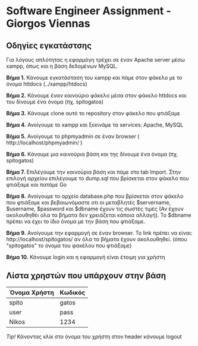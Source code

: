 # Software Engineer Assignment - Giorgos Viennas

## Οδηγίες εγκατάστσης

Για λόγους απλότητας η εφαρμόγη τρέχει σε έναν Apache server μέσω xampp, όπως και η βάση δεδομένων MySQL.

**Βήμα 1.** Κάνουμε εγκατάσταση του xampp και πάμε στον φάκελο με το όνομα httdocs (../xampp/htdocs)

**Βήμα 2.** Κάνουμε έναν καινούριο φάκελο μέσα στον φάκελο httdocs και του δίνουμε ένα όνομα (πχ. spitogatos)

**Βήμα 3.** Κάνουμε clone αυτό το repository στον φάκελο που φτιάξαμε

**Βήμα 4.** Ανοίγουμε το xampp και ξεκινάμε τα services: Apache, MySQL

**Βήμα 5.** Ανοίγουμε το phpmyadmin σε έναν browser ( http://localhost/phpmyadmin/ )

**Βήμα 6.** Κάνουμε μια καινούρια βάση και της δίνουμε ένα όνομα (πχ. spitogatos)

**Βήμα 7.** Επιλέγουμε την καινούρια βάση και πάμε στο tab Import. Στην επιλογή αρχείου επιλέγουμε το dump.sql που βρίσκεται στον φάκελο που φτιάξαμε και πατάμε Go

**Βήμα 8.** Ανοίγουμε το αρχείο database.php που βρίσκεται στον φάκελο που φτιάξαμε και βεβαιωνόμαστε οτι οι μεταβλητές $servername, $username, $password και $dbname έχουν τις σωστές τιμές (Αν έχουν ακολουθηθέι ολα τα βήματα δεν χρειάζεται κάποια αλλαγή). Το $dbname πρέπει να έχει το ίδιο όνομα με την βάση που φτιάξαμε.
 
**Βήμα 9.** Ανοίγουμε την εφαρμογή σε έναν browser. Το link πρέπει να είναι: http://localhost/spitogatos/ αν όλα τα βήματα έχουν ακολουθηθεί. (όπου "spitogatos" το όνομα του φακέλου που φτιάξαμε)

**Βήμα 10.** Κάνουμε login και η εφαρμογή είναι έτοιμη για χρήστη

## Λίστα χρηστών που υπάρχουν στην βάση

| Όνομα Χρήστη | Κωδικός |
| ----------- | ----------- |
| spito | gatos |
| user | pass |
| Nikos | 1234 |

*Tip!* Κάνοντας κλίκ στο όνομα του χρήστη στον header κάνουμε logout 